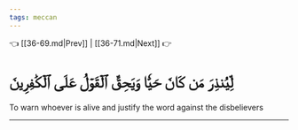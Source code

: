 ```yaml
---
tags: meccan
---
```


👈 [[36-69.md|Prev]] | [[36-71.md|Next]] 👉

# لِّيُنذِرَ مَن كَانَ حَيّٗا وَيَحِقَّ ٱلۡقَوۡلُ عَلَى ٱلۡكَٰفِرِينَ

To warn whoever is alive and justify the word against the disbelievers

---

